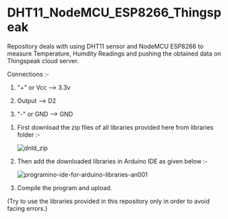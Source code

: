 # DHT11_NodeMCU_ESP8266_Thingspeak
Repository deals with using DHT11 sensor and NodeMCU ESP8266 to measure Temperature, Humdity Readings and pushing the obtained data on Thingspeak cloud server.

Connections :-
          
 1. "+"  or  Vcc   -->    3.3v
   
 2.   Output   -->    D2
    
 3. "-"  or GND   -->   GND

1) First download the zip files of all libraries provided here from libraries folder :- 

    ![dnld_zip](https://github.com/AnujPa-teal/DHT11_NodeMCU_ESP8266_Thingspeak/assets/138184585/e1ea3384-7921-43e7-98f3-8bdc9d8ce552)
   


2) Then add the downloaded libraries in Arduino IDE as given below :-
   
   ![programino-ide-for-arduino-libraries-an001](https://github.com/AnujPa-teal/DHT11_NodeMCU_ESP8266_Thingspeak/assets/138184585/5dced0f8-38d9-40db-9b6c-a8dc70b96a22)



3) Compile the program and upload.
   
(Try to use the libraries provided in this repository only in order to avoid facing errors.)
